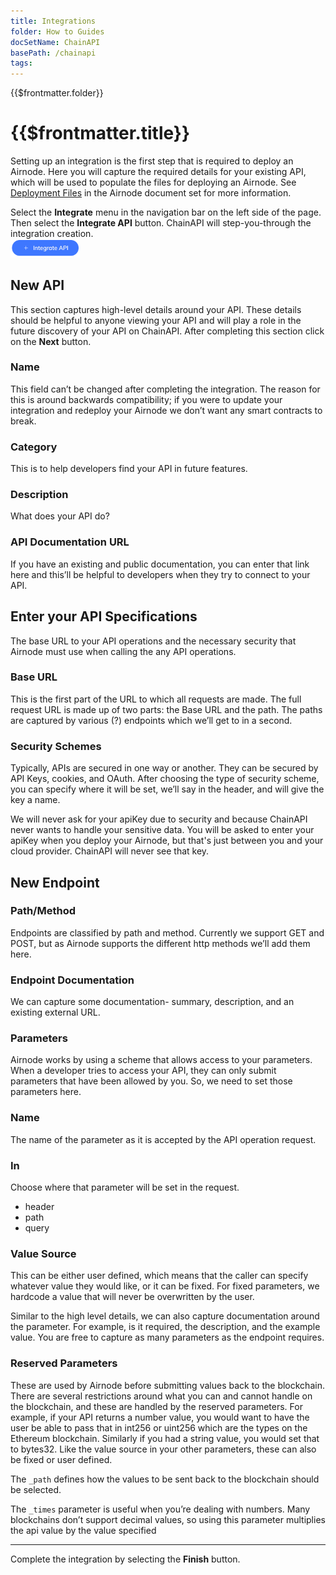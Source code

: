 ```yaml
---
title: Integrations
folder: How to Guides
docSetName: ChainAPI
basePath: /chainapi
tags:
---
```


<TitleSpan>{{$frontmatter.folder}}</TitleSpan>

# {{$frontmatter.title}}

<TocHeader />
<TOC class="table-of-contents" :include-level="[2,3]" />

Setting up an integration is the first step that is required to deploy an
Airnode. Here you will capture the required details for your existing API, which
will be used to populate the files for deploying an Airnode. See
[Deployment Files](../../airnode/v0.7/reference/deployment-files/) in the
Airnode document set for more information.

Select the **Integrate** menu in the navigation bar on the left side of the
page. Then select the **Integrate API** button. ChainAPI will step-you-through
the integration creation. <br/> <img src="../assets/images/integrate-api.png"
width="22%"/>

## New API

This section captures high-level details around your API. These details should
be helpful to anyone viewing your API and will play a role in the future
discovery of your API on ChainAPI. After completing this section click on the
**Next** button.

### Name

This field can’t be changed after completing the integration. The reason for
this is around backwards compatibility; if you were to update your integration
and redeploy your Airnode we don’t want any smart contracts to break.

### Category

This is to help developers find your API in future features.

### Description

What does your API do?

### API Documentation URL

If you have an existing and public documentation, you can enter that link here
and this’ll be helpful to developers when they try to connect to your API.

## Enter your API Specifications

The base URL to your API operations and the necessary security that Airnode must
use when calling the any API operations.

### Base URL

This is the first part of the URL to which all requests are made. The full
request URL is made up of two parts: the Base URL and the path. The paths are
captured by various (?) endpoints which we’ll get to in a second.

### Security Schemes

Typically, APIs are secured in one way or another. They can be secured by API
Keys, cookies, and OAuth. After choosing the type of security scheme, you can
specify where it will be set, we’ll say in the header, and will give the key a
name.

We will never ask for your apiKey due to security and because ChainAPI never
wants to handle your sensitive data. You will be asked to enter your apiKey when
you deploy your Airnode, but that's just between you and your cloud provider.
ChainAPI will never see that key.

## New Endpoint

### Path/Method

Endpoints are classified by path and method. Currently we support GET and POST,
but as Airnode supports the different http methods we’ll add them here.

### Endpoint Documentation

We can capture some documentation- summary, description, and an existing
external URL.

### Parameters

Airnode works by using a scheme that allows access to your parameters. When a
developer tries to access your API, they can only submit parameters that have
been allowed by you. So, we need to set those parameters here.

### Name

The name of the parameter as it is accepted by the API operation request.

### In

Choose where that parameter will be set in the request.

- header
- path
- query

### Value Source

This can be either user defined, which means that the caller can specify
whatever value they would like, or it can be fixed. For fixed parameters, we
hardcode a value that will never be overwritten by the user.

Similar to the high level details, we can also capture documentation around the
parameter. For example, is it required, the description, and the example value.
You are free to capture as many parameters as the endpoint requires.

### Reserved Parameters

These are used by Airnode before submitting values back to the blockchain. There
are several restrictions around what you can and cannot handle on the
blockchain, and these are handled by the reserved parameters. For example, if
your API returns a number value, you would want to have the user be able to pass
that in int256 or uint256 which are the types on the Ethereum blockchain.
Similarly if you had a string value, you would set that to bytes32. Like the
value source in your other parameters, these can also be fixed or user defined.

The `_path` defines how the values to be sent back to the blockchain should be
selected.

The `_times` parameter is useful when you’re dealing with numbers. Many
blockchains don’t support decimal values, so using this parameter multiplies the
api value by the value specified

---

Complete the integration by selecting the **Finish** button.
